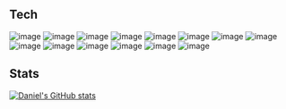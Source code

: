 ## Tech
![image](https://img.shields.io/badge/JavaScript-323330?style=for-the-badge&logo=javascript&logoColor=F7DF1E)
![image](https://img.shields.io/badge/TypeScript-007ACC?style=for-the-badge&logo=typescript&logoColor=white)
![image](https://img.shields.io/badge/Golang-00ADD8?style=for-the-badge&logo=go&logoColor=white)
![image](https://img.shields.io/badge/Php-777BB4?style=for-the-badge&logo=php&logoColor=white)
![image](https://img.shields.io/badge/HTML5-E34F26?style=for-the-badge&logo=html5&logoColor=white)
![image](https://img.shields.io/badge/CSS3-1572B6?style=for-the-badge&logo=css3&logoColor=white)
![image](https://img.shields.io/badge/React-09D3AC?style=for-the-badge&logo=react&logoColor=white)
![image](https://img.shields.io/badge/Vuejs-4FC08D?style=for-the-badge&logo=vue.js&logoColor=white)
![image](https://img.shields.io/badge/Laravel-FF2D20?style=for-the-badge&logo=laravel&logoColor=white)
![image](https://img.shields.io/badge/Node.js-339933?style=for-the-badge&logo=node.js&logoColor=white)
![image](https://img.shields.io/badge/MySQL-00000F?style=for-the-badge&logo=mysql&logoColor=white)
![image](https://img.shields.io/badge/PlanetScale-000000?style=for-the-badge&logo=planetscale&logoColor=white)
![image](https://img.shields.io/badge/Prisma-000000?style=for-the-badge&logo=prisma&logoColor=white)
![image](https://img.shields.io/badge/Digitalocean-0080FF?style=for-the-badge&logo=digitalocean&logoColor=white)



## Stats
[![Daniel's GitHub stats](https://github-readme-stats.vercel.app/api?username=danielrosheuvel)](https://github.com/anuraghazra/github-readme-stats)
<!--
**danielrosheuvel/danielrosheuvel** is a ✨ _special_ ✨ repository because its `README.md` (this file) appears on your GitHub profile.

Here are some ideas to get you started:

- 🔭 I’m currently working on ...
- 🌱 I’m currently learning ...
- 👯 I’m looking to collaborate on ...
- 🤔 I’m looking for help with ...
- 💬 Ask me about ...
- 📫 How to reach me: ...
- 😄 Pronouns: ...
- ⚡ Fun fact: ...
-->
